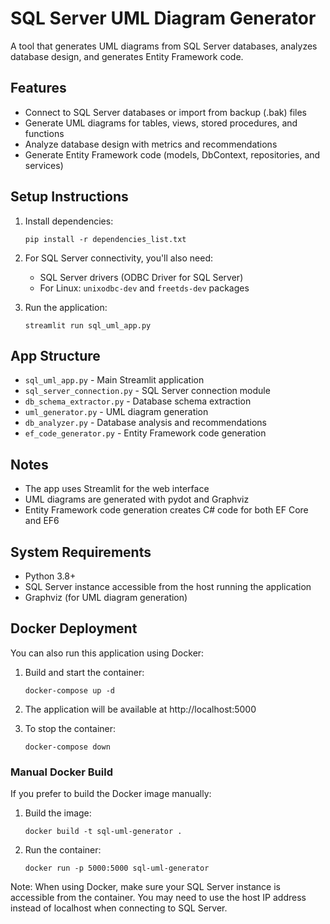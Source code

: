 # SQL Server UML Diagram Generator

A tool that generates UML diagrams from SQL Server databases, analyzes database design, and generates Entity Framework code.

## Features

- Connect to SQL Server databases or import from backup (.bak) files
- Generate UML diagrams for tables, views, stored procedures, and functions
- Analyze database design with metrics and recommendations
- Generate Entity Framework code (models, DbContext, repositories, and services)

## Setup Instructions

1. Install dependencies:
   ```
   pip install -r dependencies_list.txt
   ```

2. For SQL Server connectivity, you'll also need:
   - SQL Server drivers (ODBC Driver for SQL Server)
   - For Linux: `unixodbc-dev` and `freetds-dev` packages

3. Run the application:
   ```
   streamlit run sql_uml_app.py
   ```

## App Structure

- `sql_uml_app.py` - Main Streamlit application
- `sql_server_connection.py` - SQL Server connection module
- `db_schema_extractor.py` - Database schema extraction
- `uml_generator.py` - UML diagram generation
- `db_analyzer.py` - Database analysis and recommendations
- `ef_code_generator.py` - Entity Framework code generation

## Notes

- The app uses Streamlit for the web interface
- UML diagrams are generated with pydot and Graphviz
- Entity Framework code generation creates C# code for both EF Core and EF6

## System Requirements

- Python 3.8+
- SQL Server instance accessible from the host running the application
- Graphviz (for UML diagram generation)

## Docker Deployment

You can also run this application using Docker:

1. Build and start the container:
   ```
   docker-compose up -d
   ```

2. The application will be available at http://localhost:5000

3. To stop the container:
   ```
   docker-compose down
   ```

### Manual Docker Build

If you prefer to build the Docker image manually:

1. Build the image:
   ```
   docker build -t sql-uml-generator .
   ```

2. Run the container:
   ```
   docker run -p 5000:5000 sql-uml-generator
   ```

Note: When using Docker, make sure your SQL Server instance is accessible from the container. You may need to use the host IP address instead of localhost when connecting to SQL Server.